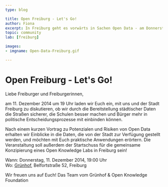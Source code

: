 ```yaml
---
type: blog

title: Open Freiburg - Let's Go!
author: Fiona
excerpt: In Freiburg geht es vorwärts in Sachen Open Data - am Donnerstag, den 11.12. sind wir zu Gast bei einer Veranstaltung rund um Offene Daten und diskutieren die Gründung eines neuen OK Labs!
topic: community
lab: [freiburg]

images:
- imgname: Open-Data-Freiburg.gif

---
```


# Open Freiburg - Let's Go!

Liebe Freiburger und Freiburgerinnen,

am 11. Dezember 2014 um 19 Uhr laden wir Euch ein, mit uns und der Stadt Freiburg zu diskutieren, ob wir durch die Bereitstellung städtischer Daten die Straßen sicherer, die Schulen besser machen und Bürger mehr in politische Entscheidungsprozesse mit einbinden können.

Nach einem kurzen Vortrag zu Potenzialen und Risiken von Open Data erhalten wir Einblicke in die Daten, die von der Stadt zur Verfügung gestellt werden, und möchten mit Euch praktische Anwendungen erörtern. Die Veranstaltung soll außerdem der Startschuss für die gemeinsame Konzipierung eines Open Knowledge Labs in Freiburg sein!

Wann: Donnerstag, 11. Dezember 2014, 19:00 Uhr<br>
Wo: [Grünhof][], Belfortstraße 52, Freiburg

Wir freuen uns auf Euch!
Das Team vom Grünhof & Open Knowledge Foundation



[Grünhof]: http://www.gruenhof.org
